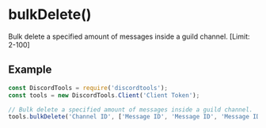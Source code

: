 # bulkDelete()

Bulk delete a specified amount of messages inside a guild channel. [Limit: 2-100]

## Example

```js
const DiscordTools = require('discordtools');
const tools = new DiscordTools.Client('Client Token');

// Bulk delete a specified amount of messages inside a guild channel.
tools.bulkDelete('Channel ID', ['Message ID', 'Message ID', 'Message ID', 'Message ID']);
```
